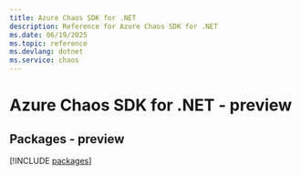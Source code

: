 ```yaml
---
title: Azure Chaos SDK for .NET
description: Reference for Azure Chaos SDK for .NET
ms.date: 06/19/2025
ms.topic: reference
ms.devlang: dotnet
ms.service: chaos
---
```

# Azure Chaos SDK for .NET - preview
## Packages - preview
[!INCLUDE [packages](chaos-index.md)]